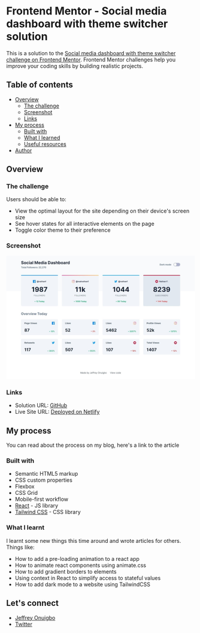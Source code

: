 # Frontend Mentor - Social media dashboard with theme switcher solution

This is a solution to the [Social media dashboard with theme switcher challenge on Frontend Mentor](https://www.frontendmentor.io/challenges/social-media-dashboard-with-theme-switcher-6oY8ozp_H). Frontend Mentor challenges help you improve your coding skills by building realistic projects.

## Table of contents

-   [Overview](#overview)
    -   [The challenge](#the-challenge)
    -   [Screenshot](#screenshot)
    -   [Links](#links)
-   [My process](#my-process)
    -   [Built with](#built-with)
    -   [What I learned](#what-i-learned)
    -   [Useful resources](#useful-resources)
-   [Author](#author)

## Overview

### The challenge

Users should be able to:

-   View the optimal layout for the site depending on their device's screen size
-   See hover states for all interactive elements on the page
-   Toggle color theme to their preference

### Screenshot

![](./screenshot.jpeg)

### Links

-   Solution URL: [GitHub](https://github.com/jeffreyon/social-media-dashboard)
-   Live Site URL: [Deployed on Netlify](https://dash-social.netlify.app/)

## My process

You can read about the process on my blog, here's a link to the article

### Built with

-   Semantic HTML5 markup
-   CSS custom properties
-   Flexbox
-   CSS Grid
-   Mobile-first workflow
-   [React](https://reactjs.org/) - JS library
-   [Tailwind CSS](https://tailwindcss.com) - CSS library

### What I learnt

I learnt some new things this time around and wrote articles for others. Things like:

-   How to add a pre-loading animation to a react app
-   How to animate react components using animate.css
-   How to add gradient borders to elements
-   Using context in React to simplify access to stateful values
-   How to add dark mode to a website using TailwindCSS

## Let's connect

-   [Jeffrey Onuigbo](https://jeffreyon.netlify.app)
-   [Twitter](https://twitter.com/jeffreyon_)
